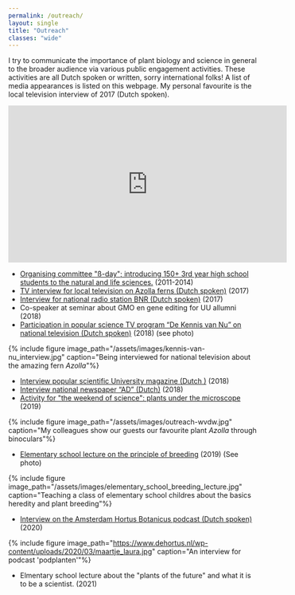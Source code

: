 ```yaml
---
permalink: /outreach/
layout: single
title: "Outreach"
classes: "wide"
---
```


I try to communicate the importance of plant biology and science in general to the broader audience via various public engagement activities. 
These activities are all Dutch spoken or written, sorry international folks!
A list of media appearances is listed on this webpage. My personal favourite is the local television interview of 2017 (Dutch spoken).

<iframe width="560" height="315" src="https://www.youtube.com/embed/OI4VV4M2-f4" title="YouTube video player" frameborder="0" allow="accelerometer; autoplay; clipboard-write; encrypted-media; gyroscope; picture-in-picture" allowfullscreen></iframe>

 - [Organising committee "ß-day"; introducing 150+ 3rd year high school students to the natural and life sciences.](https://www.dub.uu.nl/nl/achtergrond/wat-trekt-scholieren-naar-een-b%C3%A8tastudie-en-een-b%C3%A8tabaan) (2011-2014)
 - [TV interview for local television on Azolla ferns (Dutch spoken)](https://youtu.be/OI4VV4M2-f4?t=195) (2017) 
 - [Interview for national radio station BNR (Dutch spoken)](https://www.bnr.nl/podcast/wetenschap-vandaag/10346708/utrechts-plantje-geniet-wereldwijde-faam) (2017)
 - Co-speaker at seminar about GMO en gene editing for UU allumni (2018)
 - [Participation in popular science TV program “De Kennis van Nu” on national television (Dutch spoken)](https://www.npostart.nl/focus/07-12-2018/VPWON_1296556) (2018) (see photo)

{% include figure image_path="/assets/images/kennis-van-nu_interview.jpg" caption="Being interviewed for national television about the amazing fern _Azolla_"%}

 - [Interview popular scientific University magazine (Dutch )](https://www.npostart.nl/focus/07-12-2018/VPWON_1296556) (2018) 
 - [Interview national newspaper “AD” (Dutch)](https://www.ad.nl/utrecht/kroosachtig-plantje-uit-sloot-naast-galgenwaard-blijkt-ware-eiwitbom~a1eaba6d/) (2018)
 - [Activity for "the weekend of science": plants under the microscope](https://www.weekendvandewetenschap.nl/activiteiten/2019/onderzoek-een-super-plant/) (2019)

{% include figure image_path="/assets/images/outreach-wvdw.jpg" caption="My colleagues show our guests our favourite plant _Azolla_ through binoculars"%}

 - [Elementary school lecture on the principle of breeding](https://museumjeugduniversiteit.nl/collegereeksen/alle-wetenschappers-verzamelen-4/) (2019) (See photo)

{% include figure image_path="/assets/images/elementary_school_breeding_lecture.jpg" caption="Teaching a class of elementary school childres about the basics heredity and plant breeding"%}

 - [Interview on the Amsterdam Hortus Botanicus podcast (Dutch spoken)](https://www.dehortus.nl/podcast/21-het-geheim-van-azolla/) (2020)

{% include figure image_path="https://www.dehortus.nl/wp-content/uploads/2020/03/maartje_laura.jpg" caption="An interview for podcast 'podplanten'"%}

 - Elmentary school lecture about the "plants of the future" and what it is to be a scientist. (2021)




